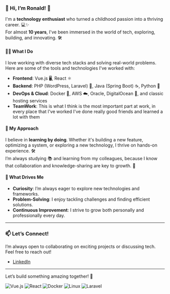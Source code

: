 ### 👋 Hi, I’m Ronald! 🚀

I'm a **technology enthusiast** who turned a childhood passion into a thriving career. 💻✨  
For almost **10 years**, I've been immersed in the world of tech, exploring, building, and innovating. 🛠️  

#### 🧑‍💻 **What I Do**  
I love working with diverse tech stacks and solving real-world problems. Here are some of the tools and technologies I've worked with:  
- **Frontend**: Vue.js 🖥️, React ⚛️  
- **Backend**: PHP (WordPress, Laravel) 🐘, Java (Spring Boot) ☕, Python 🐍  
- **DevOps & Cloud**: Docker 🐳, AWS ☁️, Oracle, DigitalOcean 🌊, and classic hosting services
- **TeamWork**: This is what I think is the most important part at work, in every place that I've worked I've done really good friends and learned a lot with them

#### 🌟 **My Approach**  
I believe in **learning by doing**. Whether it's building a new feature, optimizing a system, or exploring a new technology, I thrive on hands-on experience. 🛠️  
I’m always studying 📚 and learning from my colleagues, because I know that collaboration and knowledge-sharing are key to growth. 🤝  

#### 🚀 **What Drives Me**  
- **Curiosity**: I’m always eager to explore new technologies and frameworks.  
- **Problem-Solving**: I enjoy tackling challenges and finding efficient solutions.  
- **Continuous Improvement**: I strive to grow both personally and professionally every day.  

---

<!--- #### 📊 **GitHub Stats**  

![Estatísticas do GitHub](https://github-readme-stats.vercel.app/api?username=roscfi&show_icons=true&theme=dark)

![Linguagens mais usadas](https://github-readme-stats.vercel.app/api/top-langs/?username=roscfi&layout=compact&theme=dark)

---
--->
### 📫 **Let’s Connect!**  
I’m always open to collaborating on exciting projects or discussing tech. Feel free to reach out!  
- [LinkedIn](https://www.linkedin.com/in/rsfsp/) 

---

Let’s build something amazing together! 🚀  

![Vue.js](https://img.shields.io/badge/Vue.js-4FC08D?logo=vuedotjs&logoColor=white) ![React](https://img.shields.io/badge/React-61DAFB?logo=react&logoColor=black) ![Docker](https://img.shields.io/badge/Docker-2496ED?logo=docker&logoColor=white)
![Linux](https://img.shields.io/badge/Linux-FCC624?logo=linux&logoColor=black) ![Laravel](https://img.shields.io/badge/Laravel-FF2D20?logo=laravel&logoColor=white)
<!---
roscfi/roscfi is a ✨ special ✨ repository because its `README.md` (this file) appears on your GitHub profile.
You can click the Preview link to take a look at your changes.
--->

